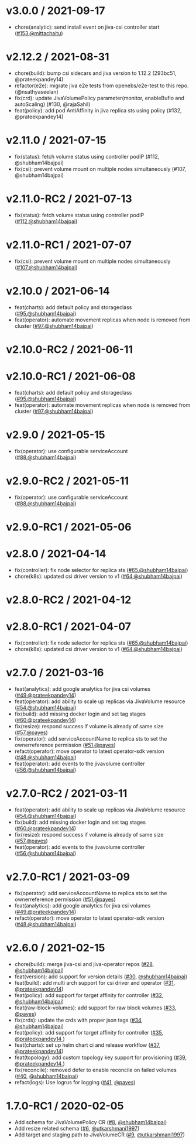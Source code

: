 v3.0.0 / 2021-09-17
========================
* chore(analytic): send install event on jiva-csi controller start ([#153](https://github.com/openebs/jiva-operator/pull/153),[@mittachaitu](https://github.com/mittachaitu))

v2.12.2 / 2021-08-31
========================
* chore(build): bump csi sidecars and jiva version to 1.12.2 (293bc51, @prateekpandey14)
* refactor(e2e): migrate jiva e2e tests from openebs/e2e-test to this repo. (@nsathyaseelan)
* fix(crd): update JivaVolumePolicy parameter(monitor, enableBufio and autoScaling)  (#130, @rajaSahil)
* feat(policy): add pod AntiAffinity in jiva replica sts using policy (#132, @prateekpandey14)

v2.11.0 / 2021-07-15
========================
* fix(status): fetch volume status using controller podIP (#112, @shubham14bajpai)
* fix(csi): prevent volume mount on multiple nodes simultaneously (#107, @shubham14bajpai)

v2.11.0-RC2 / 2021-07-13
========================
* fix(status): fetch volume status using controller podIP ([#112](https://github.com/openebs/jiva-operator/pull/112),[@shubham14bajpai](https://github.com/shubham14bajpai))


v2.11.0-RC1 / 2021-07-07
========================
* fix(csi): prevent volume mount on multiple nodes simultaneously ([#107](https://github.com/openebs/jiva-operator/pull/107),[@shubham14bajpai](https://github.com/shubham14bajpai))


v2.10.0 / 2021-06-14
========================
* feat(charts): add default policy and storageclass ([#95](https://github.com/openebs/jiva-operator/pull/95),[@shubham14bajpai](https://github.com/shubham14bajpai))
* feat(operator): automate movement replicas when node is removed from cluster ([#97](https://github.com/openebs/jiva-operator/pull/97),[@shubham14bajpai](https://github.com/shubham14bajpai))


v2.10.0-RC2 / 2021-06-11
========================


v2.10.0-RC1 / 2021-06-08
========================
* feat(charts): add default policy and storageclass ([#95](https://github.com/openebs/jiva-operator/pull/95),[@shubham14bajpai](https://github.com/shubham14bajpai))
* feat(operator): automate movement replicas when node is removed from cluster ([#97](https://github.com/openebs/jiva-operator/pull/97),[@shubham14bajpai](https://github.com/shubham14bajpai))

v2.9.0 / 2021-05-15
========================
* fix(operator): use configurable serviceAccount ([#88](https://github.com/openebs/jiva-operator/pull/88),[@shubham14bajpai](https://github.com/shubham14bajpai))


v2.9.0-RC2 / 2021-05-11
========================
* fix(operator): use configurable serviceAccount ([#88](https://github.com/openebs/jiva-operator/pull/88),[@shubham14bajpai](https://github.com/shubham14bajpai))


v2.9.0-RC1 / 2021-05-06
========================


v2.8.0 / 2021-04-14
========================

* fix(controller): fix node selector for replica sts ([#65](https://github.com//pull/65),[@shubham14bajpai](https://github.com/shubham14bajpai))
* chore(k8s): updated csi driver version to v1 ([#64](https://github.com//pull/64),[@shubham14bajpai](https://github.com/shubham14bajpai))

v2.8.0-RC2 / 2021-04-12
========================

v2.8.0-RC1 / 2021-04-07
========================

* fix(controller): fix node selector for replica sts ([#65](https://github.com//pull/65),[@shubham14bajpai](https://github.com/shubham14bajpai))
* chore(k8s): updated csi driver version to v1 ([#64](https://github.com//pull/64),[@shubham14bajpai](https://github.com/shubham14bajpai))

v2.7.0 / 2021-03-16
========================

 * feat(analytics): add google analytics for jiva csi volumes ([#49](https://github.com//pull/49),[@prateekpandey14](https://github.com/prateekpandey14))
 * feat(operator): add ability to scale up replicas via JivaVolume resource ([#54](https://github.com//pull/54),[@shubham14bajpai](https://github.com/shubham14bajpai))
 * fix(build): add missing docker login and set tag stages ([#60](https://github.com//pull/60),[@prateekpandey14](https://github.com/prateekpandey14))
 * fix(resize): respond success if volume is already of same size ([#57](https://github.com//pull/57),[@payes](https://github.com/payes))
 * fix(operator): add serviceAccountName to replica sts to set the ownerreference permission ([#51](https://github.com//pull/51),[@payes](https://github.com/payes))
 * refact(operator): move operator to latest operator-sdk version ([#48](https://github.com//pull/48),[@shubham14bajpai](https://github.com/shubham14bajpai))
 * feat(operator): add events to the jivavolume controller ([#56](https://github.com//pull/56),[@shubham14bajpai](https://github.com/shubham14bajpai))

v2.7.0-RC2 / 2021-03-11
========================

 * feat(operator): add ability to scale up replicas via JivaVolume resource ([#54](https://github.com//pull/54),[@shubham14bajpai](https://github.com/shubham14bajpai))
 * fix(build): add missing docker login and set tag stages ([#60](https://github.com//pull/60),[@prateekpandey14](https://github.com/prateekpandey14))
 * fix(resize): respond success if volume is already of same size ([#57](https://github.com//pull/57),[@payes](https://github.com/payes))
 * feat(operator): add events to the jivavolume controller ([#56](https://github.com//pull/56),[@shubham14bajpai](https://github.com/shubham14bajpai))

v2.7.0-RC1 / 2021-03-09
========================

 * fix(operator): add serviceAccountName to replica sts to set the ownerreference permission ([#51](https://github.com//pull/51),[@payes](https://github.com/payes))
 * feat(analytics): add google analytics for jiva csi volumes ([#49](https://github.com//pull/49),[@prateekpandey14](https://github.com/prateekpandey14))
 * refact(operator): move operator to latest operator-sdk version ([#48](https://github.com//pull/48),[@shubham14bajpai](https://github.com/shubham14bajpai))

v2.6.0 / 2021-02-15
========================

  *  chore(build): merge jiva-csi and jiva-operator repos ([#28](https://www.github.com/openebs/jiva-operator#28), [@shubham14bajpai](https://github.com/shubham14bajpai))
  *  feat(version): add support for version details ([#30](https://www.github.com/openebs/jiva-operator#30), [@shubham14bajpai](https://github.com/shubham14bajpai))
  *  feat(build): add multi arch support for csi driver and operator ([#31](https://www.github.com/openebs/jiva-operator#28), [@prateekpandey14](https://github.com/prateekpandey14))
  *  feat(policy): add support for target affinity for controller ([#32](https://www.github.com/openebs/jiva-operator#32), [@shubham14bajpai](https://github.com/shubham14bajpai))
  *  feat(raw-block-volumes): add support for raw block volumes ([#33](https://www.github.com/openebs/jiva-operator#33), [@payes](https://github.com/payes))
  *  fix(crds): update the crds with proper json tags ([#34](https://www.github.com/openebs/jiva-operator#34), [@shubham14bajpai](https://github.com/shubham14bajpai))
  *  feat(policy): add support for target affinity for controller ([#35](https://www.github.com/openebs/jiva-operator#35), [@prateekpandey14 ](https://github.com/prateekpandey14))
  *  feat(charts): set up helm chart ci and release workflow ([#37](https://www.github.com/openebs/jiva-operator#37), [@prateekpandey14](https://github.com/prateekpandey14))
  *  feat(topology): add custom topology key support for provisioning ([#39](https://www.github.com/openebs/jiva-operator#39), [@prateekpandey14 ](https://github.com/prateekpandey14))
  *   fix(reconcile): removed defer to enable reconcile on failed volumes ([#40](https://www.github.com/openebs/jiva-operator#40), [@shubham14bajpai](https://github.com/shubham14bajpai))
  *   refact(logs): Use logrus for logging ([#41](https://www.github.com/openebs/jiva-operator#41), [@payes](https://github.com/payes))

1.7.0-RC1 / 2020-02-05
========================

  *  Add schema for JivaVolumePolicy CR ([#8](https://www.github.com/openebs/jiva-operator#8), [@shubham14bajpai](https://github.com/shubham14bajpai))
  *  Add resize related schema ([#6](https://www.github.com/openebs/jiva-operator#6), [@utkarshmani1997](https://github.com/utkarshmani1997))
  *  Add target and staging path to JivaVolumeCR ([#9](https://www.github.com/openebs/jiva-operator#9), [@utkarshmani1997](https://github.com/utkarshmani1997))
